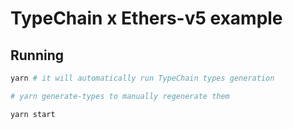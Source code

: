 # TypeChain x Ethers-v5 example

## Running

```sh
yarn # it will automatically run TypeChain types generation

# yarn generate-types to manually regenerate them

yarn start
```
